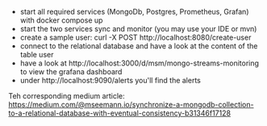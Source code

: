 * start all required services (MongoDb, Postgres, Prometheus, Grafan) with docker compose up
* start the two services sync and monitor (you may use your IDE or mvn)
* create a sample user:  curl -X POST http://localhost:8080/create-user
* connect to the relational database and have a look at the content of the table user
* have a look at http://localhost:3000/d/msm/mongo-streams-monitoring to view the grafana dashboard
* under http://localhost:9090/alerts you'll find the alerts

Teh corresponding medium article: https://medium.com/@mseemann.io/synchronize-a-mongodb-collection-to-a-relational-database-with-eventual-consistency-b31346f17128